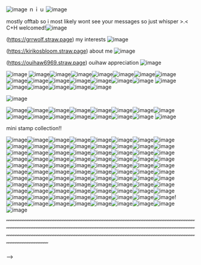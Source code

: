 ![image](https://pixels.crd.co/assets/images/gallery21/94808142.gif?v=99d3974e) ｎｉｕ ![image](https://pixels.crd.co/assets/images/gallery21/94808142.gif?v=99d3974e)


mostly offtab so i most likely wont see your messages so just whisper >.< C+H welcomed!![image](https://pixels.crd.co/assets/images/gallery16/c5de9d4e.gif?v=99d3974e)

(https://grrwolf.straw.page) my interests ![image](https://supplies.ju.mp/assets/images/tiny1/222cdbb1_original.gif?v=1c1ba870)

(https://kirikosbloom.straw.page) about me ![image](https://supplies.ju.mp/assets/images/tiny1/7405bc54_original.gif?v=1c1ba870)

(https://ouihaw6969.straw.page) ouihaw appreciation ![image](https://supplies.ju.mp/assets/images/gallery05/8ceedc8d.gif?v=1c1ba870)





![image](https://64.media.tumblr.com/79d10dcd2b346f8a0ea5f5d8fedd231e/504a3d03ef4dad51-f8/s1280x1920/deacee4e7b39bf4826807754b1143b8f3b37df9e.pnj)
![image](https://blinkies.cafe/b/display/0072-lesbian.gif)![image](https://blinkies.cafe/b/display/0089-kiss.gif)![image](https://64.media.tumblr.com/3f126671da0cb851abbc5592b7a05a65/eec014ebcd1b2e6c-bc/s250x400/2dbd4835381c798d00fc0dfc95391ad93a37df98.gifv)![image](https://64.media.tumblr.com/5c79028710f796018dc947aada20e5c1/ad18e13d9f5c2e83-8e/s250x400/68daacbd8317424d6f4845df344a07c3d091c802.gifv)![image](https://64.media.tumblr.com/27cbdbc660751da401f9cef0beba1a78/ad18e13d9f5c2e83-43/s1280x1920/5da109fdc6d78cf2e9debad5709b1e8412ea105b.gifv)![image](https://64.media.tumblr.com/5e4c2ee7d35e4dd51c4be44f4b568d9f/ad18e13d9f5c2e83-a2/s250x400/16f5cf3bfdd5d2b0bc512d4300b294f34d8d90c9.gifv)![image](https://64.media.tumblr.com/13cbba64cf0206603fa7897499704b4f/ad18e13d9f5c2e83-73/s250x400/4f76057008134597e81b2f63aca1c41939422778.gifv)![image](https://64.media.tumblr.com/0d1fc7f6c91f5536b7196d92fd65e7a5/ad18e13d9f5c2e83-fc/s250x400/cd5f039379f0782d0860ea93ffceb849a96da02d.gifv)![image](https://64.media.tumblr.com/c97b13887e7b40bfe566e49c87b79a2b/ad18e13d9f5c2e83-f5/s250x400/1874f56413781c69dacc601701663d45dd8f01a2.gifv)![image](https://64.media.tumblr.com/21ffc223f90f38eab04981d01288ee9f/ad18e13d9f5c2e83-f2/s250x400/83133900892a7c37cf726e47a9d8dc7066ce4be8.gifv)![image](https://64.media.tumblr.com/3d229b32dfa263816309ad2bdbe48202/ad18e13d9f5c2e83-2d/s250x400/152e8927214ce731aa2e7557ec0bcc449e0416e2.gifv)![image](https://64.media.tumblr.com/ad929f3379d842044e76ec20e7b3566a/6e22b006efb011fd-d8/s250x400/266fa47f7bb71975ad86046e2f2d1def4ff68c1a.gifv)![image](https://64.media.tumblr.com/a0e9692970e548406025ffe78f1f5c37/eec014ebcd1b2e6c-14/s250x400/d07214999fcd2b14198e8d0d326547b23f8076ad.gifv)![image](https://images-wixmp-ed30a86b8c4ca887773594c2.wixmp.com/f/c3ef2508-134f-4f8a-ad4d-5d53cf1cabba/dh18y1c-e0299d42-03cc-47cb-ab45-de3da4897f45.gif?token=eyJ0eXAiOiJKV1QiLCJhbGciOiJIUzI1NiJ9.eyJzdWIiOiJ1cm46YXBwOjdlMGQxODg5ODIyNjQzNzNhNWYwZDQxNWVhMGQyNmUwIiwiaXNzIjoidXJuOmFwcDo3ZTBkMTg4OTgyMjY0MzczYTVmMGQ0MTVlYTBkMjZlMCIsIm9iaiI6W1t7InBhdGgiOiJcL2ZcL2MzZWYyNTA4LTEzNGYtNGY4YS1hZDRkLTVkNTNjZjFjYWJiYVwvZGgxOHkxYy1lMDI5OWQ0Mi0wM2NjLTQ3Y2ItYWI0NS1kZTNkYTQ4OTdmNDUuZ2lmIn1dXSwiYXVkIjpbInVybjpzZXJ2aWNlOmZpbGUuZG93bmxvYWQiXX0.U39sqW1oju2ALRlqF2_tH-etKUGk5VKnFi-R6GOr5p0)
![image](https://64.media.tumblr.com/8bd0291926b10acc3f25bbb50e65b7c9/a2291e39b1a69b97-5e/s250x400/c191eae982c4fded170277adc904d08d84f347a2.gifv)![image](https://64.media.tumblr.com/e65a9211d552deb8acc086345bb2c5e6/tumblr_ps0kz4S3201xlx2ufo1_250.gifv)![image](https://64.media.tumblr.com/98c217919143f70f0f41ad5dca9238f2/tumblr_ps0kz4S3201xlx2ufo2_250.gifv)![image](https://64.media.tumblr.com/a8978a1fb589ffb6600f735a89040b15/tumblr_ps0kz4S3201xlx2ufo3_250.gifv)![image](https://64.media.tumblr.com/8f40cb7257d0346e08463ac01bb6a29c/tumblr_ps0kz4S3201xlx2ufo4_250.gifv)![image](https://64.media.tumblr.com/87e818a1c574d7698565e377d1afa62d/tumblr_ps0kz4S3201xlx2ufo5_250.gifv)



![image](https://github.com/user-attachments/assets/00604f23-4065-48e5-ba49-691f2f97db60)               
 







![image](https://64.media.tumblr.com/b63065fa93deb14fba79c05cd1628bbe/84d899395c540314-ed/s250x400/abb7a7691754ffef5d02150e1ac342fca4a619b5.gifv)![image](https://64.media.tumblr.com/253584d859446c9c9f51223f209a1c93/1e577af00f8d0a4f-34/s250x400/b3639236359e0410763e192467ac4b84d723182e.gifv)![image](https://64.media.tumblr.com/f9b2125362b298611585c840fa85e1d5/1e577af00f8d0a4f-95/s250x400/2880c44f00de5b9a59ded87b1094dececc2e9a40.gifv)![image](https://64.media.tumblr.com/35fe871bb55e9def953261492a19c9a0/1e577af00f8d0a4f-58/s250x400/9e7f9a855fae941dd2ff097f8874ba52a7b553ab.gifv)![image](https://64.media.tumblr.com/6fb45f9d8b7c6945790e72083c3b2331/c27762d2af1fb2b1-7d/s250x400/02d36d46d5b63ec738d36b24db1973eb6f78f663.gifv)![image](https://64.media.tumblr.com/fdff70b3ad96afcd6c9712644e38e7fb/c27762d2af1fb2b1-14/s250x400/4601845888a349596656ccaf4a6e9f150f970b9c.gifv)![image](https://64.media.tumblr.com/2e684391bd67b7bf45387b502a934b40/3b8ee7baf4aa57d0-6e/s250x400/3065529dff1fd1257d76edc3b33610e2a5c3b9c4.gifv)![image](https://64.media.tumblr.com/2e3f1e7fe812bafa69f17c87b911ef5e/3b8ee7baf4aa57d0-12/s250x400/cdce440e383d123a896bb0188d6699535f8ad753.gifv)![image](https://64.media.tumblr.com/8bd0291926b10acc3f25bbb50e65b7c9/a2291e39b1a69b97-5e/s250x400/c191eae982c4fded170277adc904d08d84f347a2.gifv)![image](https://64.media.tumblr.com/09bbbe7893efdb191d9b185f76d6f625/a3b0db1ca1bc63ae-dc/s250x400/9b1b8a107785e6da8faa8ac35d90a9f76dd5078d.gifv)![image](https://64.media.tumblr.com/17b48011b0be94913da632ad29351429/17071f0ade9c6cc2-a7/s250x400/073e11fc51c96d5a635f17bcb8f4eb7cdda6b950.gifv)![image](https://64.media.tumblr.com/046bcd1e59e96ec7b780824177e37a32/17071f0ade9c6cc2-45/s250x400/8a929ab23203a0bd1e699837612d153ee2ce0fb5.gifv)![image](https://64.media.tumblr.com/f85e665c8645bacd52b5e11d8fd75cd5/17071f0ade9c6cc2-57/s250x400/aa9cfcb8250d10b991c0bcac0325c25ea7d876f9.gifv)![image](https://64.media.tumblr.com/e7848fa4c7381b6356fefa7efb359e6f/17071f0ade9c6cc2-12/s250x400/8de87760f12b9cedda6ec465637b1292aeb97937.gifv)![image](https://64.media.tumblr.com/6f4975d816542ff797fe0c5007cc5771/7a4912b63143cd44-ac/s250x400/33504431319ade8410660e2f41a33b36849e16de.gifv)
![image](https://64.media.tumblr.com/79d10dcd2b346f8a0ea5f5d8fedd231e/504a3d03ef4dad51-f8/s1280x1920/deacee4e7b39bf4826807754b1143b8f3b37df9e.pnj)


















































mini stamp collection!!



![image](https://external-media.spacehey.net/media/sQyzq_CrJFw_ME6S822Q4C4HegLlvs2ic8evX7Qs71t0=/https://64.media.tumblr.com/ea0d38b5644f3dbdfc869dde4aa56593/ea93d199c7022bf2-c2/s100x200/09360185f508affcc4a43d10e19377792af48603.gifv)![image](https://supplies.ju.mp/assets/images/gallery02/5a092986.png?v=1c1ba870)![image](https://supplies.ju.mp/assets/images/gallery02/78fd3a6f.gif?v=1c1ba870)![image](https://supplies.ju.mp/assets/images/gallery01/0383b620.png?v=1c1ba870)![image](https://64.media.tumblr.com/d31cf31dab8250c9a26632e5286cf910/tumblr_pbk59sXVCP1xz2nuuo3_100.gifv)![image](https://external-media.spacehey.net/media/sKpqI7pmrWHMdOh4y2jM1fJWaGSct1RCiJ5e-KUW2cqM=/https://images-wixmp-ed30a86b8c4ca887773594c2.wixmp.com/f/6d16e287-029d-437f-b180-2f3c8b9208bd/d7o03x3-120c2c78-a563-4ea6-a50d-005066ff6883.png?token=eyJ0eXAiOiJKV1QiLCJhbGciOiJIUzI1NiJ9.eyJzdWIiOiJ1cm46YXBwOjdlMGQxODg5ODIyNjQzNzNhNWYwZDQxNWVhMGQyNmUwIiwiaXNzIjoidXJuOmFwcDo3ZTBkMTg4OTgyMjY0MzczYTVmMGQ0MTVlYTBkMjZlMCIsIm9iaiI6W1t7InBhdGgiOiJcL2ZcLzZkMTZlMjg3LTAyOWQtNDM3Zi1iMTgwLTJmM2M4YjkyMDhiZFwvZDdvMDN4My0xMjBjMmM3OC1hNTYzLTRlYTYtYTUwZC0wMDUwNjZmZjY4ODMucG5nIn1dXSwiYXVkIjpbInVybjpzZXJ2aWNlOmZpbGUuZG93bmxvYWQiXX0.etE048KPOG-qejgLBCMDwvsec82GRMImWqgNoXfKY90)![image](https://external-media.spacehey.net/media/sonGiubt6QMYvg4IWu6jYBBG4QpLEWp_m_WkUlMFXumE=/https://pixelbank.neocities.org/stamp/pokemon/d17wtch.gif)![image](https://external-media.spacehey.net/media/seR5De1akNdEOavHWdBmPY2UbsYEmWAE9lLADZHH6Qy4=/https://images-wixmp-ed30a86b8c4ca887773594c2.wixmp.com/f/1084bb8a-5bcf-4e84-a49b-b7ace6933a1a/dbo4q9y-7af5a63e-f2f0-4c93-ab96-fc68477f6299.gif?token=eyJ0eXAiOiJKV1QiLCJhbGciOiJIUzI1NiJ9.eyJzdWIiOiJ1cm46YXBwOjdlMGQxODg5ODIyNjQzNzNhNWYwZDQxNWVhMGQyNmUwIiwiaXNzIjoidXJuOmFwcDo3ZTBkMTg4OTgyMjY0MzczYTVmMGQ0MTVlYTBkMjZlMCIsIm9iaiI6W1t7InBhdGgiOiJcL2ZcLzEwODRiYjhhLTViY2YtNGU4NC1hNDliLWI3YWNlNjkzM2ExYVwvZGJvNHE5eS03YWY1YTYzZS1mMmYwLTRjOTMtYWI5Ni1mYzY4NDc3ZjYyOTkuZ2lmIn1dXSwiYXVkIjpbInVybjpzZXJ2aWNlOmZpbGUuZG93bmxvYWQiXX0._KTfzgHqZFmp0Bhv_sbr2KwhuEhG0tqLp-0fljXVazQ)![image](https://external-media.spacehey.net/media/sKcV-CD1D-GD6BdTQL6fvG9WpIG4mAZyTdEPVJnhoESU=/https://images-wixmp-ed30a86b8c4ca887773594c2.wixmp.com/f/97399e7e-00df-4e07-9acc-18f36349b556/d9b2olq-77cda0e7-da92-423a-82c1-5f507358841f.gif?token=eyJ0eXAiOiJKV1QiLCJhbGciOiJIUzI1NiJ9.eyJzdWIiOiJ1cm46YXBwOjdlMGQxODg5ODIyNjQzNzNhNWYwZDQxNWVhMGQyNmUwIiwiaXNzIjoidXJuOmFwcDo3ZTBkMTg4OTgyMjY0MzczYTVmMGQ0MTVlYTBkMjZlMCIsIm9iaiI6W1t7InBhdGgiOiJcL2ZcLzk3Mzk5ZTdlLTAwZGYtNGUwNy05YWNjLTE4ZjM2MzQ5YjU1NlwvZDliMm9scS03N2NkYTBlNy1kYTkyLTQyM2EtODJjMS01ZjUwNzM1ODg0MWYuZ2lmIn1dXSwiYXVkIjpbInVybjpzZXJ2aWNlOmZpbGUuZG93bmxvYWQiXX0.6-rlIBhRquKfqw6aFjF1jiORrxUHmue1T53uxuxTMgU)![image](https://external-media.spacehey.net/media/sqWbip4GadPltEWVKCWQ5ARwwThk2efo8wPx1X4XA7tA=/https://64.media.tumblr.com/d1df69f7a911b820323712f0babf6289/44d192091f8bf836-81/s250x250_c1/84afca83b1fdc0781da7370defe399112e53dbdf.gif)![image](https://external-media.spacehey.net/media/sBS70bOmNM8bK4OjUlTmnSQ2YvsJ7NTJ7pcgfNgyHyE0=/https://64.media.tumblr.com/51b8cb402388287c5af0a7f7a4596af2/8c8b7458a8ac4cbf-63/s250x250_c1/f48c40efcff4305a627647b134e067ed79400e10.gifv)![image](https://external-media.spacehey.net/media/s1PrXMYCOO08hibDBSbXKIWlz6a9N7bhAHMQR2a3xjDc=/https://images-wixmp-ed30a86b8c4ca887773594c2.wixmp.com/f/824a4301-c5fb-4227-ad9a-293e5bf2125e/dd2ysad-46b08b16-7800-4285-8bf6-4097a41afc3d.png?token=eyJ0eXAiOiJKV1QiLCJhbGciOiJIUzI1NiJ9.eyJzdWIiOiJ1cm46YXBwOjdlMGQxODg5ODIyNjQzNzNhNWYwZDQxNWVhMGQyNmUwIiwiaXNzIjoidXJuOmFwcDo3ZTBkMTg4OTgyMjY0MzczYTVmMGQ0MTVlYTBkMjZlMCIsIm9iaiI6W1t7InBhdGgiOiJcL2ZcLzgyNGE0MzAxLWM1ZmItNDIyNy1hZDlhLTI5M2U1YmYyMTI1ZVwvZGQyeXNhZC00NmIwOGIxNi03ODAwLTQyODUtOGJmNi00MDk3YTQxYWZjM2QucG5nIn1dXSwiYXVkIjpbInVybjpzZXJ2aWNlOmZpbGUuZG93bmxvYWQiXX0.xtC6TmknpyDK0tHzq4P3PDgriUJAvFnRiVTX_hyhpj4)![image](https://external-media.spacehey.net/media/sDEd8VAt5_tdnNaIbOYAydl6IjeU-gIt2MZvlhjZOqPo=/https://i.ibb.co/N1wptxv/IMG-6495.png)![image](https://external-media.spacehey.net/media/smCmC38-kcMoIquc1HVncDI19yfWjprmOot18P4E3j44=/https://images-wixmp-ed30a86b8c4ca887773594c2.wixmp.com/f/f0ac49f8-fde9-4746-a5c3-6aa963e323c6/d5s0cuf-8bf790c4-8e6d-4892-9d4c-be0444b47014.png?token=eyJ0eXAiOiJKV1QiLCJhbGciOiJIUzI1NiJ9.eyJzdWIiOiJ1cm46YXBwOjdlMGQxODg5ODIyNjQzNzNhNWYwZDQxNWVhMGQyNmUwIiwiaXNzIjoidXJuOmFwcDo3ZTBkMTg4OTgyMjY0MzczYTVmMGQ0MTVlYTBkMjZlMCIsIm9iaiI6W1t7InBhdGgiOiJcL2ZcL2YwYWM0OWY4LWZkZTktNDc0Ni1hNWMzLTZhYTk2M2UzMjNjNlwvZDVzMGN1Zi04YmY3OTBjNC04ZTZkLTQ4OTItOWQ0Yy1iZTA0NDRiNDcwMTQucG5nIn1dXSwiYXVkIjpbInVybjpzZXJ2aWNlOmZpbGUuZG93bmxvYWQiXX0.dRb78fF0m2a-Gc9C9xiIat5ilU2rcFlWl4GKJJrjVaQ)![image](https://external-media.spacehey.net/media/sZklcOzq-WctIGdoDBMftPmcBQKU0IUgxccEd1JNdMD0=/https://images-wixmp-ed30a86b8c4ca887773594c2.wixmp.com/f/fca07768-d48b-4469-a3e5-93092347df0a/d51glq0-b7f8be79-3580-4ce4-97bb-15294ec5b7c6.png?token=eyJ0eXAiOiJKV1QiLCJhbGciOiJIUzI1NiJ9.eyJzdWIiOiJ1cm46YXBwOjdlMGQxODg5ODIyNjQzNzNhNWYwZDQxNWVhMGQyNmUwIiwiaXNzIjoidXJuOmFwcDo3ZTBkMTg4OTgyMjY0MzczYTVmMGQ0MTVlYTBkMjZlMCIsIm9iaiI6W1t7InBhdGgiOiJcL2ZcL2ZjYTA3NzY4LWQ0OGItNDQ2OS1hM2U1LTkzMDkyMzQ3ZGYwYVwvZDUxZ2xxMC1iN2Y4YmU3OS0zNTgwLTRjZTQtOTdiYi0xNTI5NGVjNWI3YzYucG5nIn1dXSwiYXVkIjpbInVybjpzZXJ2aWNlOmZpbGUuZG93bmxvYWQiXX0.BHmRzplkpl51KKK_rT5tevpdgTJlClUrUCtehO2I2PQ)![image](https://external-media.spacehey.net/media/s0eELev8skJiQCsBGau6xkOh-vM1ofjPZHryP_NIwe6c=/https://files.catbox.moe/cuxyjf.gif)![image](https://external-media.spacehey.net/media/s6tNcuSNyRLtfmI_IV7F6FfwNxcOmp5FVRR0Uc7j74BE=/https://images-wixmp-ed30a86b8c4ca887773594c2.wixmp.com/f/680c1ddc-e938-4124-9023-574a90d674b4/di3kme9-635bd5f7-9fc7-44ad-a6dd-a00251863307.gif?token=eyJ0eXAiOiJKV1QiLCJhbGciOiJIUzI1NiJ9.eyJzdWIiOiJ1cm46YXBwOjdlMGQxODg5ODIyNjQzNzNhNWYwZDQxNWVhMGQyNmUwIiwiaXNzIjoidXJuOmFwcDo3ZTBkMTg4OTgyMjY0MzczYTVmMGQ0MTVlYTBkMjZlMCIsIm9iaiI6W1t7InBhdGgiOiJcL2ZcLzY4MGMxZGRjLWU5MzgtNDEyNC05MDIzLTU3NGE5MGQ2NzRiNFwvZGkza21lOS02MzViZDVmNy05ZmM3LTQ0YWQtYTZkZC1hMDAyNTE4NjMzMDcuZ2lmIn1dXSwiYXVkIjpbInVybjpzZXJ2aWNlOmZpbGUuZG93bmxvYWQiXX0.xB45xfJ14RJarGVzY2H_0SJ1bu2OZoE2yPpaRxeupM4)![image](https://external-media.spacehey.net/media/sHihbODzxDH9yt47hj3q9phgC0d-Dy0fLaxtrOIJjcUU=/https://images-wixmp-ed30a86b8c4ca887773594c2.wixmp.com/f/6410cb13-d07a-462c-82b5-e9382f96c743/djif9cj-4b7b27fe-932f-49ad-9328-d5ef3c948b35.gif?token=eyJ0eXAiOiJKV1QiLCJhbGciOiJIUzI1NiJ9.eyJzdWIiOiJ1cm46YXBwOjdlMGQxODg5ODIyNjQzNzNhNWYwZDQxNWVhMGQyNmUwIiwiaXNzIjoidXJuOmFwcDo3ZTBkMTg4OTgyMjY0MzczYTVmMGQ0MTVlYTBkMjZlMCIsIm9iaiI6W1t7InBhdGgiOiJcL2ZcLzY0MTBjYjEzLWQwN2EtNDYyYy04MmI1LWU5MzgyZjk2Yzc0M1wvZGppZjljai00YjdiMjdmZS05MzJmLTQ5YWQtOTMyOC1kNWVmM2M5NDhiMzUuZ2lmIn1dXSwiYXVkIjpbInVybjpzZXJ2aWNlOmZpbGUuZG93bmxvYWQiXX0.WlWnBOFgI0JBJwhyVXraGb_vBzKcXjmLCzw7RJOGyPE)![image](https://supplies.ju.mp/assets/images/gallery01/a2e9a87a.png?v=1c1ba870)![image](https://supplies.ju.mp/assets/images/gallery01/a4f76354.gif?v=1c1ba870)![image](https://supplies.ju.mp/assets/images/gallery02/c7b4aa44.png?v=1c1ba870)![image](https://supplies.ju.mp/assets/images/gallery09/db67c9b1.png?v=1c1ba870)![image](https://external-media.spacehey.net/media/siEAUC2_9uatkI2xyc-0O5KBlXcPaqs0aRD4ClQ-L7pk=/https://i.ibb.co/VQ41Qfs/DD3-B9093-A86-F-4340-9-BA9-9-F254-B4-A4-ACC.gif)![image](https://external-media.spacehey.net/media/sByqHelS4MCAu7fb4y9Dt7BYo8YJ1kRv-57J3s5pmFa0=/https://gligar.neocities.org/jolyne.png)![image](https://external-media.spacehey.net/media/s6JizARbaOs4vuHgr8Ei1xDBGGeQYjw6O4iPcWI_v9TM=/https://64.media.tumblr.com/196bdd5d2d761678f6b9afca4f996090/c84e08e5d927854e-2d/s100x200/8dda6ecb2d68cb27a7d3565d84c97ee64fbfcfa4.png)![image](https://external-media.spacehey.net/media/sXsdauF6XsOFOeocHcz31MVXMo_jr4ixFrmBc3uCAOMg=/https://images-wixmp-ed30a86b8c4ca887773594c2.wixmp.com/f/4ca61aea-f7b7-471c-a92c-2beda03c80e1/dggu6s6-8965948a-53f8-4248-a5be-a8f956b800e5.gif?token=eyJ0eXAiOiJKV1QiLCJhbGciOiJIUzI1NiJ9.eyJzdWIiOiJ1cm46YXBwOjdlMGQxODg5ODIyNjQzNzNhNWYwZDQxNWVhMGQyNmUwIiwiaXNzIjoidXJuOmFwcDo3ZTBkMTg4OTgyMjY0MzczYTVmMGQ0MTVlYTBkMjZlMCIsIm9iaiI6W1t7InBhdGgiOiJcL2ZcLzRjYTYxYWVhLWY3YjctNDcxYy1hOTJjLTJiZWRhMDNjODBlMVwvZGdndTZzNi04OTY1OTQ4YS01M2Y4LTQyNDgtYTViZS1hOGY5NTZiODAwZTUuZ2lmIn1dXSwiYXVkIjpbInVybjpzZXJ2aWNlOmZpbGUuZG93bmxvYWQiXX0.4ti9EsYh9VclVQCfSSOZ36rbU1eIVzoYIOhDzopsk_g)![image](https://external-media.spacehey.net/media/sNfW7qV25gKtqT_fnE1egpOxwxcNbYXx-wZA38j9wot4=/https://batlike.neocities.org/pages/cscontent/stampsimages/spink/mh.png)![image](https://heroin-bob.github.io/SpaceHeyLayoutEditor/images/stamps/STAMP%20(1028).gif)![image](https://heroin-bob.github.io/SpaceHeyLayoutEditor/images/stamps/STAMP%20(2994).png)![image](https://heroin-bob.github.io/SpaceHeyLayoutEditor/images/stamps/STAMP%20(377).gif)![image](https://heroin-bob.github.io/SpaceHeyLayoutEditor/images/stamps/STAMP%20(4152).png)![image](https://heroin-bob.github.io/SpaceHeyLayoutEditor/images/stamps/STAMP%20(1073).gif)![image](https://heroin-bob.github.io/SpaceHeyLayoutEditor/images/stamps/STAMP%20(1016).png)![image](https://heroin-bob.github.io/SpaceHeyLayoutEditor/images/stamps/STAMP%20(1037).gif)![image](https://heroin-bob.github.io/SpaceHeyLayoutEditor/images/stamps/STAMP%20(1140).png)![image](https://heroin-bob.github.io/SpaceHeyLayoutEditor/images/stamps/STAMP%20(1026).gif)![image](https://heroin-bob.github.io/SpaceHeyLayoutEditor/images/stamps/STAMP%20(1241).gif)![image](https://heroin-bob.github.io/SpaceHeyLayoutEditor/images/stamps/STAMP%20(144).gif)![image](https://heroin-bob.github.io/SpaceHeyLayoutEditor/images/stamps/STAMP%20(1555).png)![image](https://heroin-bob.github.io/SpaceHeyLayoutEditor/images/stamps/STAMP%20(6396).png)![image](https://heroin-bob.github.io/SpaceHeyLayoutEditor/images/stamps/STAMP%20(733).png)![image](https://heroin-bob.github.io/SpaceHeyLayoutEditor/images/stamps/STAMP%20(1075).png)![image](https://heroin-bob.github.io/SpaceHeyLayoutEditor/images/stamps/STAMP%20(1182).png)![image](https://external-media.spacehey.net/media/sIhZF5F57vwT1QdBEcmE1-1rY8bBtROuAwHBToSPLflE=/https://i.ibb.co/StjshB8/oh-mygod.gif)![image](https://external-media.spacehey.net/media/sGfL6Qu-b5r0G4g5wRd7zTShEySQXNhrah-Y_UlwF3Yg=/https://images-wixmp-ed30a86b8c4ca887773594c2.wixmp.com/f/751ee0b2-0b22-4dd4-b6f4-3b055b2f1b08/d9f54x8-cf9fe9d1-da77-433a-acee-720a9656bc9b.gif?token=eyJ0eXAiOiJKV1QiLCJhbGciOiJIUzI1NiJ9.eyJzdWIiOiJ1cm46YXBwOjdlMGQxODg5ODIyNjQzNzNhNWYwZDQxNWVhMGQyNmUwIiwiaXNzIjoidXJuOmFwcDo3ZTBkMTg4OTgyMjY0MzczYTVmMGQ0MTVlYTBkMjZlMCIsIm9iaiI6W1t7InBhdGgiOiJcL2ZcLzc1MWVlMGIyLTBiMjItNGRkNC1iNmY0LTNiMDU1YjJmMWIwOFwvZDlmNTR4OC1jZjlmZTlkMS1kYTc3LTQzM2EtYWNlZS03MjBhOTY1NmJjOWIuZ2lmIn1dXSwiYXVkIjpbInVybjpzZXJ2aWNlOmZpbGUuZG93bmxvYWQiXX0.5ak0MqDh5ktU8sxLnVB5tHlLBlAoWeh8dRYpO95C2TE)![image](https://external-media.spacehey.net/media/sQl9IXLT3sETkK3uxBdVWddmLjd69kvJx982e-yxuX7I=/https://64.media.tumblr.com/6a31225a87adae5e9eb987b8f899ffa0/tumblr_prvpailIyn1xzybrpo1_100.png)![image](https://external-media.spacehey.net/media/sjKPNTzGtFDzzCjLWS3Zx7KDiGogpN01ZJGh1Hwcn9cI=/https://64.media.tumblr.com/28f41a5f76280f4d7080f770c82d1ba3/tumblr_prvpailIyn1xzybrpo8_100.png)![image](https://external-media.spacehey.net/media/sZ6-pjYgO1qVoctuFSpddveyhqyeUZ3LcTxemrKgnYNg=/https://i.postimg.cc/NFwJMxhf/4bfb37a7fff97907aef176af2ece1c548db2b87b.png)![image](https://external-media.spacehey.net/media/s9dtbQ-d2EHYBrZnDS3IOM50MiJjpX7Fzh2AvSMz6jgk=/https://images-wixmp-ed30a86b8c4ca887773594c2.wixmp.com/f/1f7c18b7-2395-4988-9e87-97dd29cb193e/dgfgbby-3ea149ce-a8ca-4f68-b3d4-1c2ecf9f97a1.gif?token=eyJ0eXAiOiJKV1QiLCJhbGciOiJIUzI1NiJ9.eyJzdWIiOiJ1cm46YXBwOjdlMGQxODg5ODIyNjQzNzNhNWYwZDQxNWVhMGQyNmUwIiwiaXNzIjoidXJuOmFwcDo3ZTBkMTg4OTgyMjY0MzczYTVmMGQ0MTVlYTBkMjZlMCIsIm9iaiI6W1t7InBhdGgiOiJcL2ZcLzFmN2MxOGI3LTIzOTUtNDk4OC05ZTg3LTk3ZGQyOWNiMTkzZVwvZGdmZ2JieS0zZWExNDljZS1hOGNhLTRmNjgtYjNkNC0xYzJlY2Y5Zjk3YTEuZ2lmIn1dXSwiYXVkIjpbInVybjpzZXJ2aWNlOmZpbGUuZG93bmxvYWQiXX0.QnVoyIace2dGqv1td4SFUh2zwFec90-aWvno7b9xl8M)![image](https://external-media.spacehey.net/media/sqwvWHPTsfw82sMkQl9ZM-fzj3DiAnfuUUTmh8BehfGs=/https://gligar.neocities.org/gon.png)![image](https://external-media.spacehey.net/media/s6SQqZar54DCZ-Q1DCa0ZzaLZZG6KaEqIVuUo6FdAb6A=/https://gligar.neocities.org/killu.png)![image](https://external-media.spacehey.net/media/s3vl9CoxTP7sVzh3mH30eTikSCEC7gF4d3a1VyRVNqgA=/https://gligar.neocities.org/creature.png)![image](https://external-media.spacehey.net/media/s4iYPg3XCMJ6oBd5urf59dKY6v2DYGWhKAH_wz9QDang=/https://files.catbox.moe/wob6sr.gif)![image](https://supplies.ju.mp/assets/images/gallery02/5fbf37db.gif?v=1c1ba870)![image](https://external-media.spacehey.net/media/sJRZU87v675AXucBkI1Z5a_9ME9Axt0N8mwyarYbPt1s=/https://kopawz.neocities.org/stamphoard/stamps2/clubpenguindance.gif)![image](https://external-media.spacehey.net/media/suMCBrs_RTnDk0nm8nJF3ZC_XQKeOMLv9ZrCqZfYlf0Y=/https://pixelbank.neocities.org/stamp/silly/9b14c4e9.png)![image](https://external-media.spacehey.net/media/sbe-wjw6tffJcIdMO7OQPXoJCkKDulONTluh91gCPS3c=/https://heroin-bob.github.io/SpaceHeyLayoutEditor/images/stamps/STAMP%20(2202).png)![image](https://external-media.spacehey.net/media/s6PDdV5Vrf_MEtMG1C0kTTeqaQkOVhT8wDstWd7veBhE=/https://heroin-bob.github.io/SpaceHeyLayoutEditor/images/stamps/STAMP%20(2189).png)![image](https://external-media.spacehey.net/media/sF5Kbk4t1vlMytwWhbdrCgJrnoIEhEJ6BIybQrqXMGwQ=/https://heroin-bob.github.io/SpaceHeyLayoutEditor/images/stamps/STAMP%20(2198).png)![image](https://external-media.spacehey.net/media/skv-YgrhHnkriS8_JoIkl_jLi-sd_LUTP1DrjDZRkY0A=/https://heroin-bob.github.io/SpaceHeyLayoutEditor/images/stamps/STAMP%20(2513).png)![image](https://external-media.spacehey.net/media/s5s0jSDWmfEW-vMjpjz9FG-x5e7Hj9qqWPPTCGFGceGM=/https://heroin-bob.github.io/SpaceHeyLayoutEditor/images/stamps/STAMP%20(1393).png)![image](https://external-media.spacehey.net/media/scGmR42nxzyR0sTT3dSnortmN2OSjwlbL__xsLnBU7qM=/https://heroin-bob.github.io/SpaceHeyLayoutEditor/images/stamps/STAMP%20(1249).png)![image](https://external-media.spacehey.net/media/svS4k6Usjci2u9qNdqDyLxFzn44uV9CLQcy7_ABg78p0=/https://heroin-bob.github.io/SpaceHeyLayoutEditor/images/stamps/STAMP%20(2041).gif)![image](https://external-media.spacehey.net/media/sY55LYowq-NvJ10rb0jl8leV3arhwyJhqGvhiQMBMgI0=/https://64.media.tumblr.com/751d734d6214b441c91672b67a126ad6/8c49db604b0f3002-1a/s100x200/a3420cd7443f6a52a9b24acb6ddd3ca94e1c98f9.gifv)![image](https://external-media.spacehey.net/media/sBTHuGWXJ8tSzZ8PiE4TZbt9uoqK56FqQB9jWWs_iZ1M=/https://tinyurl.com/2s4xvzh4)![image](https://external-media.spacehey.net/media/skvo7Zj-4kQ77Sjdt7NoSYXnHqhRNLk-UrpUtpxEdEWQ=/https://images-wixmp-ed30a86b8c4ca887773594c2.wixmp.com/f/95fe2a22-28c3-4ecc-a534-0cca0d49f01c/d2nret2-f8747ac5-ab3a-4cbd-8fbb-2e2396ddd9c9.png?token=eyJ0eXAiOiJKV1QiLCJhbGciOiJIUzI1NiJ9.eyJzdWIiOiJ1cm46YXBwOjdlMGQxODg5ODIyNjQzNzNhNWYwZDQxNWVhMGQyNmUwIiwiaXNzIjoidXJuOmFwcDo3ZTBkMTg4OTgyMjY0MzczYTVmMGQ0MTVlYTBkMjZlMCIsIm9iaiI6W1t7InBhdGgiOiJcL2ZcLzk1ZmUyYTIyLTI4YzMtNGVjYy1hNTM0LTBjY2EwZDQ5ZjAxY1wvZDJucmV0Mi1mODc0N2FjNS1hYjNhLTRjYmQtOGZiYi0yZTIzOTZkZGQ5YzkucG5nIn1dXSwiYXVkIjpbInVybjpzZXJ2aWNlOmZpbGUuZG93bmxvYWQiXX0.B5JHKsg6Y_wMuXIzeoOzbNRj0IUu-9K06qrEnrRigzw)![image](https://external-media.spacehey.net/media/stnzuRtheiA8TBXa74-7SAnLd8juTDd_sMCEX0X3479M=/https://64.media.tumblr.com/82e2f96601616ffe1230e35a8e3941f1/a45f1f281c342d3f-4a/s100x200/60d86e34c7e1f05b7655c5a0806d7b4967d945cc.gifv)![image](https://external-media.spacehey.net/media/soUaNIgLhNpU-dfDgdSpUWRY-CsbwDDYMxrFMA2K4rn4=/https://images-wixmp-ed30a86b8c4ca887773594c2.wixmp.com/f/f11edfd2-43af-4062-9708-bd877641010c/da5n15d-1680f6c6-f22c-4f69-972d-37b80941affe.png?token=eyJ0eXAiOiJKV1QiLCJhbGciOiJIUzI1NiJ9.eyJzdWIiOiJ1cm46YXBwOjdlMGQxODg5ODIyNjQzNzNhNWYwZDQxNWVhMGQyNmUwIiwiaXNzIjoidXJuOmFwcDo3ZTBkMTg4OTgyMjY0MzczYTVmMGQ0MTVlYTBkMjZlMCIsIm9iaiI6W1t7InBhdGgiOiJcL2ZcL2YxMWVkZmQyLTQzYWYtNDA2Mi05NzA4LWJkODc3NjQxMDEwY1wvZGE1bjE1ZC0xNjgwZjZjNi1mMjJjLTRmNjktOTcyZC0zN2I4MDk0MWFmZmUucG5nIn1dXSwiYXVkIjpbInVybjpzZXJ2aWNlOmZpbGUuZG93bmxvYWQiXX0._EMZKrCF5DlHyznWNPBdZZyOONg7WEyGaHqBwSxgZe8)![image](https://external-media.spacehey.net/media/sYLcPZ0gGwiUhfEZxdixWn11X_f3s0hZ2avWQF98O-UY=/https://raining-starss.neocities.org/applebarrel%20(3).gif)![image](https://external-media.spacehey.net/media/scqhraUVO9G2QaIJ4qAbopv7vjaRbuZ8NnexTa0TSKX0=/https://64.media.tumblr.com/2077c62ccc915571438d347618ac01e0/c937cea2bae71fd6-9a/s100x200/660e9e7181127ed803f8f9aa4e0710c664cfe2f5.gifv)![image](https://external-media.spacehey.net/media/sqHMSCUClfjtvkb66157vpFOYN1DBS2igS9gO_v0kaFY=/https://heroin-bob.github.io/SpaceHeyLayoutEditor/images/stamps/STAMP%20(1522).png)![image](https://external-media.spacehey.net/media/s-IWS3CfcRiYMKFW7cN6Ay_Ngk_5K3xC0U7MxJbuhhEw=/https://grossgirl94.neocities.org/stamps,%20blinkies/db13uc6-4f53ae41-d0a0-4447-a790-b1540ce55359.png)![image](https://external-media.spacehey.net/media/sAwl-ej4dIP9fC0AwTXNviDSGCGg9vLlOv2OntMg8IKc=/https://64.media.tumblr.com/f2d6f279a6f05bdd4e183dcb8c8f83b2/7aabd2519e7e2d80-19/s100x200/a595d6a3ae4a885832181374e81ad6be13f4e6ab.gifv)![image](https://external-media.spacehey.net/media/s_L8dyq4gE8lausRliqKQ5ygZ8t9FJbTQ4aYcoeN9ZCw=/https://64.media.tumblr.com/e0f7842fa0c23c910f38328ee198497d/7aabd2519e7e2d80-1e/s100x200/ff9bde7d831bbb94d51eb50ffee94e6f49e30949.png)![image](https://external-media.spacehey.net/media/sCY1vLwtcc9o_bjQCiaSAnMm-ycSYvZ5An4JbS85kSWc=/https://64.media.tumblr.com/4f15bac4a84e6ada500fcfe4e94ab149/09ca433352f9db2d-12/s100x200/b91898f084cc1c5d39a72fad1a8abe10566836ca.png)![image](https://external-media.spacehey.net/media/sv39pzFyhP2_71eWT4YB2Vw7epkdGPENeDN0PsuwobK0=/https://64.media.tumblr.com/90ce086be2156af6264114ad0f99aa87/09ca433352f9db2d-fa/s250x250_c1/fdeb319edb6c04a3e51356fe4aa4756c36a4f5b9.png)![image](https://external-media.spacehey.net/media/sSuAYtKsOWdGxQkBMaHnj8feq9Wqb0GHYGOHH70vaGc4=/https://64.media.tumblr.com/aa56550eb8b6499267ad9ef8332a7437/db9c867786dfb431-67/s100x200/5deba2bc02d1f9c31d27b916f42271f0790b1a8f.gifv)![image](https://external-media.spacehey.net/media/sXlnGVkcSEEBKpR10IcAOD6lv04_2IPJsJaLB7XLoh38=/https://64.media.tumblr.com/ccbaa84933982951b825c16013e51048/38dc38c68068e0d0-26/s100x200/e79e0b9a70da9468f1d16ca10706bda30a5c0052.pnj)![image](https://external-media.spacehey.net/media/sKxuuEFhUdfnpy8hWSAqDVHY9Cz1cH6czD3sU3I2wQS0=/https://64.media.tumblr.com/5643c94e681dae713bc74ecf6d0a2a0f/08326d25d050d862-41/s250x400/07ed16205a397fc2230405ad1c1189bca6cd60e8.gifv)![image](https://external-media.spacehey.net/media/sHvrLpNSgApX4SfvmldmIbqxlYJfcgptxu9b7VFoM1aU=/https://64.media.tumblr.com/07a3ad03e6d6cc29da807440e11e84e3/ff83fe9a13a76b56-f1/s100x200/82032b7ca6d613aa284681d8db78d2d80d867c3b.pnj)!![image](https://external-media.spacehey.net/media/sQfye5zJyI6SxGPew-sI0XdyL8CQENLV23fMKIPmWO-g=/https://64.media.tumblr.com/120b812cbd7120b9a3099257b5e80324/7f879fb7a6e85ba3-e3/s100x200/d44eba377737dbf1eaeefd89c61a57cbc57ce009.gifv)![image](https://external-media.spacehey.net/media/swAWaa5dN350-YRX6ck-qjl2cqNcfkJPktiu8-pB30Ok=/https://i.ibb.co/c25YDh6/2-A318007-A978-4955-9911-B3-ACE2069-A92.gif)![image](https://external-media.spacehey.net/media/sVEfIWLYqgcYzvig_-oz-5eKU9T-t1v7x3Cm1ypjjlGs=/https://images-wixmp-ed30a86b8c4ca887773594c2.wixmp.com/f/57afd5af-7e55-440b-9c2f-ae856f4dab23/dag6423-d9420f83-3b86-492e-8826-fbd7b0e3c2ba.gif?token=eyJ0eXAiOiJKV1QiLCJhbGciOiJIUzI1NiJ9.eyJzdWIiOiJ1cm46YXBwOjdlMGQxODg5ODIyNjQzNzNhNWYwZDQxNWVhMGQyNmUwIiwiaXNzIjoidXJuOmFwcDo3ZTBkMTg4OTgyMjY0MzczYTVmMGQ0MTVlYTBkMjZlMCIsIm9iaiI6W1t7InBhdGgiOiJcL2ZcLzU3YWZkNWFmLTdlNTUtNDQwYi05YzJmLWFlODU2ZjRkYWIyM1wvZGFnNjQyMy1kOTQyMGY4My0zYjg2LTQ5MmUtODgyNi1mYmQ3YjBlM2MyYmEuZ2lmIn1dXSwiYXVkIjpbInVybjpzZXJ2aWNlOmZpbGUuZG93bmxvYWQiXX0.1isSs0yWOx0IV3GLkWYEr_YOhGtoP1ywFrsR2ZRD-Fk)![image](https://external-media.spacehey.net/media/sGa7KBs-gSx-lPQT6d5jYkWNWSFKuFpEd90m_-AcS9y0=/https://images-wixmp-ed30a86b8c4ca887773594c2.wixmp.com/f/42c7e55b-d768-435f-b587-d271b495bfd5/d8irita-8117de84-5a71-451c-b407-446c0d668c3b.png/v1/fill/w_101,h_58/slenderman_stamp_by_waningmoon7_d8irita-fullview.png?token=eyJ0eXAiOiJKV1QiLCJhbGciOiJIUzI1NiJ9.eyJzdWIiOiJ1cm46YXBwOjdlMGQxODg5ODIyNjQzNzNhNWYwZDQxNWVhMGQyNmUwIiwiaXNzIjoidXJuOmFwcDo3ZTBkMTg4OTgyMjY0MzczYTVmMGQ0MTVlYTBkMjZlMCIsIm9iaiI6W1t7ImhlaWdodCI6Ijw9NTgiLCJwYXRoIjoiXC9mXC80MmM3ZTU1Yi1kNzY4LTQzNWYtYjU4Ny1kMjcxYjQ5NWJmZDVcL2Q4aXJpdGEtODExN2RlODQtNWE3MS00NTFjLWI0MDctNDQ2YzBkNjY4YzNiLnBuZyIsIndpZHRoIjoiPD0xMDEifV1dLCJhdWQiOlsidXJuOnNlcnZpY2U6aW1hZ2Uub3BlcmF0aW9ucyJdfQ.L5MJccsDf_03mz5gDNKejUI8VW1UzQpSWn_hqRNLrI0)![image](https://external-media.spacehey.net/media/sBmwQwoMN5hLYKn6N73vrMSAg3_yTZSadFMbuCusfLzY=/https://images-wixmp-ed30a86b8c4ca887773594c2.wixmp.com/f/4c8e25e5-48db-42c1-af4d-55c0bab9d79c/d9sfdb4-a2cc1980-bcbb-434d-8765-38445028cd4b.gif?token=eyJ0eXAiOiJKV1QiLCJhbGciOiJIUzI1NiJ9.eyJzdWIiOiJ1cm46YXBwOjdlMGQxODg5ODIyNjQzNzNhNWYwZDQxNWVhMGQyNmUwIiwiaXNzIjoidXJuOmFwcDo3ZTBkMTg4OTgyMjY0MzczYTVmMGQ0MTVlYTBkMjZlMCIsIm9iaiI6W1t7InBhdGgiOiJcL2ZcLzRjOGUyNWU1LTQ4ZGItNDJjMS1hZjRkLTU1YzBiYWI5ZDc5Y1wvZDlzZmRiNC1hMmNjMTk4MC1iY2JiLTQzNGQtODc2NS0zODQ0NTAyOGNkNGIuZ2lmIn1dXSwiYXVkIjpbInVybjpzZXJ2aWNlOmZpbGUuZG93bmxvYWQiXX0.eWmle6Ym0YFAVn4SbsK-Eh8iekZxTKe0raj7fxId6FY)![image](https://external-media.spacehey.net/media/skV1Sdin_MdCTQ0IZDbmYQFX4OG6Zs8Bs8n8jMuI4o8U=/https://raining-starss.neocities.org/jk%20(2).png)![image](https://external-media.spacehey.net/media/safyAg_onY4acODR5lzfcxGR-yCJ9k8kQqAytpdWeNCk=/https://64.media.tumblr.com/ee06a6b60a9b18c97f927a70d614a8f3/13ddacd4e434bd1e-d8/s100x200/3a0fb208a580a41ffa643b0d8cbe32b59ad5eb52.pnj)![image](https://external-media.spacehey.net/media/sNyJYrUl-z8rAmkNp7tfu3Fs4kOqw0DVOrGF5NKLI2EE=/https://blinkiesyay.neocities.org/stamps/media/supportminecraft.png)![image](https://external-media.spacehey.net/media/sChuiXW6uH5xreR0_KXVYj2wois6GINE2DpfEnEwcKqU=/https://images-wixmp-ed30a86b8c4ca887773594c2.wixmp.com/f/eba8a9fa-d1b2-43bc-87c8-d43bf3b62f7f/dcjrtzk-beadeb12-3ae4-491d-abe2-f20a2c742e3f.png?token=eyJ0eXAiOiJKV1QiLCJhbGciOiJIUzI1NiJ9.eyJzdWIiOiJ1cm46YXBwOjdlMGQxODg5ODIyNjQzNzNhNWYwZDQxNWVhMGQyNmUwIiwiaXNzIjoidXJuOmFwcDo3ZTBkMTg4OTgyMjY0MzczYTVmMGQ0MTVlYTBkMjZlMCIsIm9iaiI6W1t7InBhdGgiOiJcL2ZcL2ViYThhOWZhLWQxYjItNDNiYy04N2M4LWQ0M2JmM2I2MmY3ZlwvZGNqcnR6ay1iZWFkZWIxMi0zYWU0LTQ5MWQtYWJlMi1mMjBhMmM3NDJlM2YucG5nIn1dXSwiYXVkIjpbInVybjpzZXJ2aWNlOmZpbGUuZG93bmxvYWQiXX0.CC61bkm1XmATCrJBERIvc-m4y7Bw5CabH4wgQgrY-CY)










﹌﹌﹌﹌﹌﹌﹌﹌﹌﹌﹌﹌﹌﹌﹌﹌﹌﹌﹌﹌﹌﹌﹌﹌﹌﹌﹌﹌﹌﹌﹌﹌﹌﹌﹌﹌﹌﹌﹌﹌﹌﹌﹌﹌﹌﹌﹌﹌﹌﹌﹌﹌﹌﹌﹌﹌﹌﹌﹌﹌﹌﹌﹌﹌﹌﹌﹌﹌﹌﹌﹌﹌﹌﹌﹌﹌﹌﹌﹌﹌﹌﹌﹌﹌﹌﹌﹌﹌﹌﹌﹌﹌﹌﹌﹌﹌﹌﹌﹌﹌﹌﹌﹌﹌﹌﹌﹌﹌﹌﹌﹌﹌﹌﹌﹌﹌
               







-->
